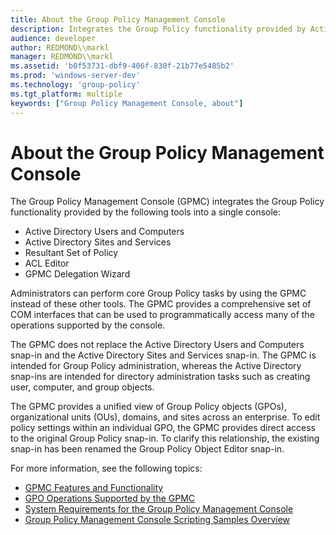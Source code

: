```yaml
---
title: About the Group Policy Management Console
description: Integrates the Group Policy functionality provided by Active Directory Users and Computers, Active Directory Sites and Services, Resultant Set of Policy, ACL Editor, and Delegation Wizard into a single console.
audience: developer
author: REDMOND\\markl
manager: REDMOND\\markl
ms.assetid: 'b0f53731-dbf9-406f-830f-21b77e5485b2'
ms.prod: 'windows-server-dev'
ms.technology: 'group-policy'
ms.tgt_platform: multiple
keywords: ["Group Policy Management Console, about"]
---
```


# About the Group Policy Management Console

The Group Policy Management Console (GPMC) integrates the Group Policy functionality provided by the following tools into a single console:

-   Active Directory Users and Computers
-   Active Directory Sites and Services
-   Resultant Set of Policy
-   ACL Editor
-   GPMC Delegation Wizard

Administrators can perform core Group Policy tasks by using the GPMC instead of these other tools. The GPMC provides a comprehensive set of COM interfaces that can be used to programmatically access many of the operations supported by the console.

The GPMC does not replace the Active Directory Users and Computers snap-in and the Active Directory Sites and Services snap-in. The GPMC is intended for Group Policy administration, whereas the Active Directory snap-ins are intended for directory administration tasks such as creating user, computer, and group objects.

The GPMC provides a unified view of Group Policy objects (GPOs), organizational units (OUs), domains, and sites across an enterprise. To edit policy settings within an individual GPO, the GPMC provides direct access to the original Group Policy snap-in. To clarify this relationship, the existing snap-in has been renamed the Group Policy Object Editor snap-in.

For more information, see the following topics:

-   [GPMC Features and Functionality](gpmc-features-and-functionality.md)
-   [GPO Operations Supported by the GPMC](gpo-operations-supported-by-the-gpmc.md)
-   [System Requirements for the Group Policy Management Console](system-requirements-for-the-group-policy-management-console.md)
-   [Group Policy Management Console Scripting Samples Overview](group-policy-management-console-scripting-samples-overview.md)

 

 




